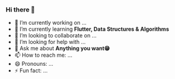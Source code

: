 ### Hi there 👋





- 🔭 I’m currently working on ...
- 🌱 I’m currently learning **Flutter, Data Structures & Algorithms**
- 👯 I’m looking to collaborate on ...
- 🤔 I’m looking for help with ...
- 💬 Ask me about **Anything you want😁**
- 📫 How to reach me: ...
- 😄 Pronouns: ...
- ⚡ Fun fact: ...


